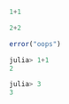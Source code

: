```julia {cast="true"}
1+1
```

```julia {cast="true" font-size=28 delay=0.5}
2+2
```

```julia {cast="true" allow_errors="true"}
error("oops")
```

```julia {cast="true" allow_errors="true"}
julia> 1+1
2

julia> 3
3

```
